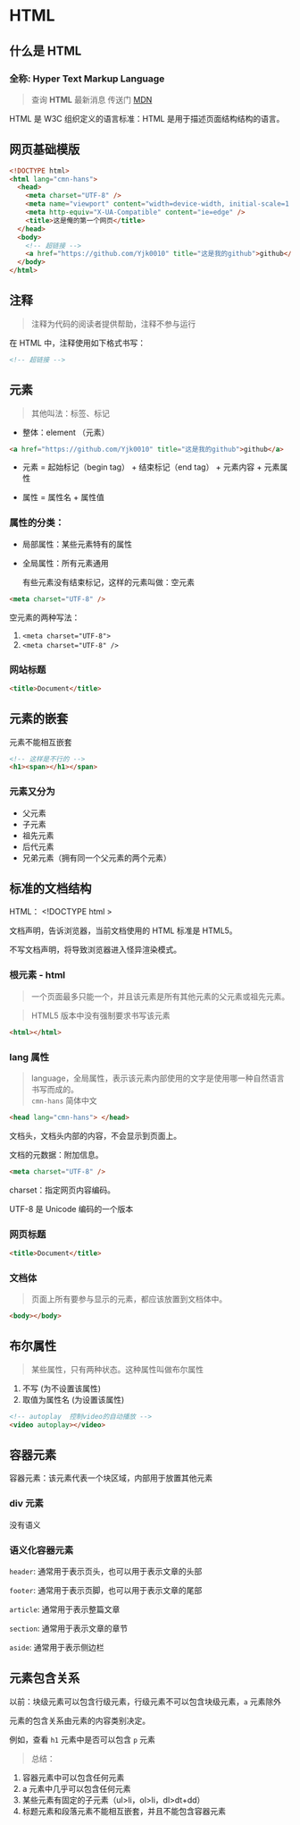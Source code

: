 # HTML

## 什么是 HTML

### 全称: Hyper Text Markup Language

> 查询 **HTML** 最新消息 传送门 [MDN](https://developer.mozilla.org/zh-CN/docs/Web/HTML)

HTML 是 W3C 组织定义的语言标准：HTML 是用于描述<span class="color-info">页面结构</span>结构的语言。

## 网页基础模版

```html
<!DOCTYPE html>
<html lang="cmn-hans">
  <head>
    <meta charset="UTF-8" />
    <meta name="viewport" content="width=device-width, initial-scale=1.0" />
    <meta http-equiv="X-UA-Compatible" content="ie=edge" />
    <title>这是俺的第一个网页</title>
  </head>
  <body>
    <!-- 超链接 -->
    <a href="https://github.com/Yjk0010" title="这是我的github">github</a>
  </body>
</html>
```

## 注释

> 注释为代码的阅读者提供帮助，注释不参与运行

在 HTML 中，注释使用如下格式书写：

```html
<!-- 超链接 -->
```

## 元素

> 其他叫法：标签、标记

- 整体：element （元素）

```html
<a href="https://github.com/Yjk0010" title="这是我的github">github</a>
```

- 元素 = 起始标记（begin tag） + 结束标记（end tag） + 元素内容 + 元素属性

- 属性 = 属性名 + 属性值

### 属性的分类：

- 局部属性：某些元素特有的属性
- 全局属性：所有元素通用

  有些元素没有结束标记，这样的元素叫做：<span class="color-info">空元素</span>

```html
<meta charset="UTF-8" />
```

空元素的两种写法：

1. `<meta charset="UTF-8">`
2. `<meta charset="UTF-8" />`

### 网站标题

```html
<title>Document</title>
```

## 元素的嵌套

元素不能相互嵌套

```html
<!-- 这样是不行的 -->
<h1><span></h1></span>
```

### 元素又分为

- 父元素
- 子元素
- 祖先元素
- 后代元素
- 兄弟元素（拥有同一个父元素的两个元素）

## 标准的文档结构

HTML： <span class="color-warn">\<!DOCTYPE <span class="color-error">html</span>
\></span>

文档声明，告诉浏览器，当前文档使用的 HTML 标准是 HTML5。

不写文档声明，将导致浏览器进入<span class="color-info">怪异渲染模式。</span>

### 根元素 - html

> 一个页面最多只能一个，并且该元素是所有其他元素的父元素或祖先元素。

> HTML5 版本中没有强制要求书写该元素

```html
<html></html>
```

### lang 属性

> language，全局属性，表示该元素内部使用的文字是使用哪一种自然语言书写而成的。  
> `cmn-hans` <span class="color-info">简体中文</span>

```html
<head lang="cmn-hans"> </head>
```

文档头，文档头内部的内容，不会显示到页面上。

文档的元数据：附加信息。

```html
<meta charset="UTF-8" />
```

charset：指定网页内容编码。

UTF-8 是 Unicode 编码的一个版本

### 网页标题

```html
<title>Document</title>
```

### 文档体

> 页面上所有要参与显示的元素，都应该放置到文档体中。

```html
<body></body>
```

## 布尔属性

> 某些属性，只有两种状态。这种属性叫做布尔属性

1. 不写 (为不设置该属性)
2. 取值为属性名 (为设置该属性)

```html
<!-- autoplay  控制video的自动播放 -->
<video autoplay></video>
```

## 容器元素

容器元素：该元素代表一个块区域，内部用于放置其他元素

### <span class="color-success">div 元素</span>

没有语义

### <span class="color-success">语义化容器元素</span>

`header`: 通常用于表示页头，也可以用于表示文章的头部

`footer`: 通常用于表示页脚，也可以用于表示文章的尾部

`article`: 通常用于表示整篇文章

`section`: 通常用于表示文章的章节

`aside`: 通常用于表示侧边栏

## 元素包含关系

以前：块级元素可以包含行级元素，行级元素不可以包含块级元素，`a` 元素除外

元素的包含关系由元素的内容类别决定。

例如，查看 `h1` 元素中是否可以包含 `p` 元素

> 总结：

1. 容器元素中可以包含任何元素
2. a 元素中几乎可以包含任何元素
3. 某些元素有固定的子元素（ul>li，ol>li，dl>dt+dd）
4. 标题元素和段落元素不能相互嵌套，并且不能包含容器元素
